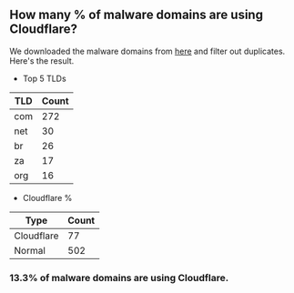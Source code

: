 ## How many % of malware domains are using Cloudflare?


We downloaded the malware domains from [here](https://urlhaus.abuse.ch) and filter out duplicates.
Here's the result.


[//]: # (start replacement)


- Top 5 TLDs

| TLD | Count |
| --- | --- |
| com | 272 |
| net | 30 |
| br | 26 |
| za | 17 |
| org | 16 |


- Cloudflare %

| Type | Count |
| --- | --- |
| Cloudflare | 77 |
| Normal | 502 |


### 13.3% of malware domains are using Cloudflare.
